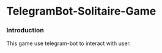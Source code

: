 # TelegramBot-Solitaire-Game
### Introduction
  This game use telegram-bot to interact with user. 
###  

